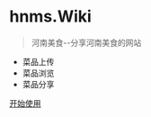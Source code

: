 <!--_coverpage.md 封面-->

# hnms.Wiki<small></small>
>河南美食--分享河南美食的网站

- 菜品上传
- 菜品浏览
- 菜品分享

[开始使用](#欢迎使用)